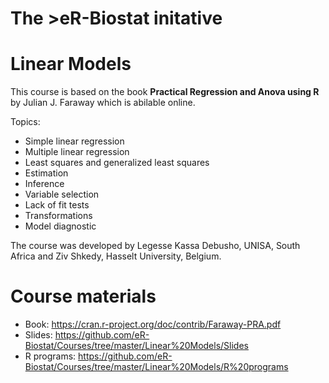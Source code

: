 # The >eR-Biostat initative
# Linear Models

This course is based on the book **Practical Regression and Anova using R**  by Julian J. Faraway which is abilable online.

Topics:
* Simple linear regression
* Multiple linear regression
* Least squares and generalized least squares
* Estimation
* Inference
* Variable selection 
* Lack of fit tests
* Transformations
* Model diagnostic

The course was developed by Legesse Kassa Debusho, UNISA, South
Africa and Ziv Shkedy, Hasselt University, Belgium.


# Course materials
* Book: https://cran.r-project.org/doc/contrib/Faraway-PRA.pdf
* Slides: https://github.com/eR-Biostat/Courses/tree/master/Linear%20Models/Slides
* R programs: https://github.com/eR-Biostat/Courses/tree/master/Linear%20Models/R%20programs
